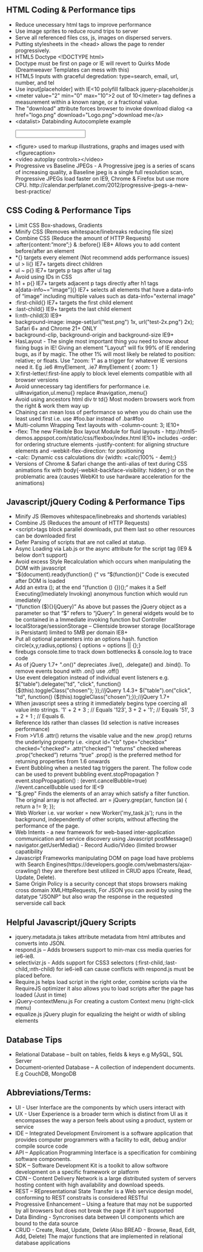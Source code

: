<h2>HTML Coding & Performance tips</h2>
<ul>
<li>Reduce unecessary html tags to improve performance</li>
<li>Use image sprites to reduce round trips to server</li>
<li>Serve all referenced files css, js, images on dispersed servers.</li>
<li>Putting stylesheets in the &lt;head&gt; allows the page to render progressively.</li>
<li>HTML5 Doctype &lt;!DOCTYPE html&gt;</li>
<li>Doctype must be first on page or IE will revert to Quirks Mode (Dreamweaver Templates can mess with this)</li>
<li>HTML5 Inputs with graceful degredation: type=search, email, url, number, and tel</li>
<li>Use input[placeholder] with IE&lt;10 polyfill fallback jquery-placeholder.js</li>
<li>&lt;meter value="2" min="0" max="10"&gt;2 out of 10&lt;/meter&gt; tag defines a measurement within a known range, or a fractional value.</li>
<li>The "download" attribute forces browser to invoke download dialog &lt;a href="logo.png" download="Logo.png"&gt;download me&lt;/a&gt;
<li>&lt;datalist&gt; Databinding Autocomplete example</li>
<pre><code><input list="browsers">
<datalist id="browsers">
  <option value="Chrome">
  <option value="Firefox">
  <option value="Internet Explorer">
  <option value="Opera">
  <option value="Safari">
</datalist></code></pre>
<li>&lt;figure&gt; used to markup illustrations, graphs and images used with &lt;figurecaption&gt;</li>
<li>&lt;video autoplay controls&gt;&lt;/video&gt;</li>
<li>Progressive vs Baseline JPEGs -  A Progressive jpeg is a series of scans of increasing quality, a Baseline jpeg is a single full resolution scan, Progressive JPEGs load faster on IE9, Chrome & Firefox but use more CPU. http://calendar.perfplanet.com/2012/progressive-jpegs-a-new-best-practice/</li>
</ul>

<h2>CSS Coding & Performance Tips</h2>
<ul>
<li>Limit CSS Box-shadows, Gradients</li>
<li>Minify CSS (Removes whitespace/linebreaks reducing file size)</li>
<li>Combine CSS (Reduce the amount of HTTP Requests)</li>
<li>:after{content:”more”;} & :before{} IE8+ Allows you to add content before/after an element</li>
<li>*{} targets every element (Not recommend adds performance issues)</li>
<li>ul > li{} IE7+ targets direct children</li>
<li>ul ~ p{} IE7+ targets p tags after ul tag</li>
<li>Avoid using IDs in CSS</li>
<li>h1 + p{} IE7+ targets adjacent p tags directly after h1 tags</li>
<li>a[data-info~="image"]{} IE7+ selects all elements that have a data-info of “image” including multiple values such as  data-info="external image"</li>
<li>:first-child{} IE7+ targets the first child element</li>
<li>:last-child{} IE9+ targets the last child element</li>
<li>li:nth-child(3) IE9+</li>
<li>background-image: image-set(url("test.png") 1x, url("test-2x.png") 2x); Safari 6+ and Chrome 21+ ONLY</li>
<li>background-clip, background-origin and background-size IE9+</li>
<li>HasLayout - The single most important thing you need to know about fixing bugs in IE! Giving an element "Layout" will fix 99% of IE rendering bugs, as if by magic. The other 1% will most likely be related to position: relative; or floats. Use "zoom: 1" as a trigger for whatever IE versions need it. Eg .ie6 #myElement, .ie7 #myElement { zoom: 1 }</li>
<li>X:first-letter/:first-line apply to block level elements compatible with all browser versions</li>
<li>Avoid unnecessary tag identifiers for performance i.e. ul#navigation,ul.menu{} replace #navigation,.menu{}</li>
<li>Avoid using ancestors html div tr td{} Most modern browsers work from the right & work them way up</li>
<li>Chaining can mean loss of performance so when you do chain use the least used first i.e. use #foo.bar instead of .bar#foo</li>
<li>Multi-column Wrapping Text layouts with -column-count: 3; IE10+</li>
<li>-flex: The new Flexible Box layout Module for fluid layouts - http://html5-demos.appspot.com/static/css/flexbox/index.html IE10+ includes -order: for ordering structure elements -justify-content: for aligning structure elements and -webkit-flex-direction: for positioning</li>
<li>-calc: Dynamic css calculations div {width: +calc(100% - 4em);}</li>
<li>Versions of Chrome & Safari change the anti-alias of text during CSS animations fix with body{-webkit-backface-visibility: hidden;} or on the problematic area (causes WebKit to use hardware acceleration for the animations)</li>
</ul>

<h2>Javascript/jQuery Coding & Performance Tips</h2>
<ul>
<li>Minify JS (Removes whitespace/linebreaks and shortends variables)</li>
<li>Combine JS (Reduces the amount of HTTP Requests)</li>
<li>&lt;script&gt;tags block parallel downloads, put them last so other resources can be downloaded first</li>
<li>Defer Parsing of scripts that are not called at statup.</li>
<li>Async Loading via Lab.js or the async attribute for the script tag (IE9 & below don’t support)</li>
<li>Avoid excess Style Recalculation which occurs when manipulating the DOM with javascript</li>
<li>“$(document).ready(function() {“ vs “$(function(){“  Code is executed after DOM is loaded</li>
<li>Add an extra (); at the end “(function () {})();“ makes it a Self Executing(Imediately Invoking) anonymous function which would run imediately</li>
<li>“(function ($){}(jQuery)” As above but passes the jQuery object as a parameter so that “$” refers to “jQuery”. In general widgets would be to be contained in a Immediate invoking function but Controller </li>
<li>localStorage/sessionStorage – Clientside browser storage (localStorage is Persistant) limited to 5MB per domain IE8+</li>
<li>Put all optional parameters into an options hash. function circle(x,y,radius,options) { options = options || {};}</li>
<li>firebugs console.time to track down bottlenecks & console.log to trace code</li>
<li>As of jQuery 1.7+ ".on()" depreciates .live(), .delegate() and .bind(). To remove events bound with .on() use .off()</li>
<li>Use event delegation instead of individual event listeners e.g. $("table").delegate("td", "click", function(){$(this).toggleClass("chosen");
});//jQuery 1.4.3+ $("table").on("click", "td", function() {$(this).toggleClass("chosen");});//jQuery 1.7+</li>
<li>When javascript sees a string it immediately begins type coercing all value into strings. '1' + 2 +  3 ; // Equals '123',  3  + 2 + '1'; // Equals '51',  3  + 2 +  1 ; // Equals 6. </li>
<li>Reference Ids rather than classes (Id selection is native increases performance)</li>
<li>From >V1.6 .attr() returns the visable value and the new .prop() returns the underlying property i.e. &lt;input id="cb" type="checkbox" checked="checked"&gt; .attr(“checked”) “returns” checked whereas .prop(“checked”) returns “true” .prop() is the preferred method for returning properties from 1.6 onwards</li>
<li>Event Bubbling when a nested tag triggers the parent. The follow code can be used to prevent bubbling event.stopPropagation ? event.stopPropagation() : (event.cancelBubble=true) //event.cancelBubble used for IE<9</li>
<li>"$.grep" Finds the elements of an array which satisfy a filter function. The original array is not affected. arr = jQuery.grep(arr, function (a) { return a != 9; });</li>
<li>Web Worker i.e. var worker = new Worker('my_task.js'); runs in the background, independently of other scripts, without affecting the performance of the page.</li>
<li>Web Intents - a new framework for web-based inter-application communication and service discovery using Javascript postMessage()</li>
<li>navigator.getUserMedia() - Record Audio/Video (limited browser capatibility</li>
<li>Javascript Frameworks manipulating DOM on page load have problems with Search Engines(https://developers.google.com/webmasters/ajax-crawling/) they are therefore best utilized in CRUD apps (Create, Read, Update, Delete).</li>
<li>Same Origin Policy is a security concept that stops browsers making cross domain XMLHttpRequests, For JSON you can avoid by using the datatype "JSONP" but also wrap the response in the requested serverside call back</li>
</ul>

<h2>Helpful Javascript/jQuery Scripts</h2><ul>
<li>jquery.metadata.js takes attribute metadata from html attributes and converts into JSON.</li>
<li>respond.js – Adds browsers support to min-max css media queries for ie6-ie8.</li>
<li>selectivizr.js -  Adds support for CSS3 selectors (:first-child,:last-child,:nth-child) for ie6-ie8 can cause conflicts with respond.js must be placed before.</li>
<li>Require.js helps load script in the right order, combine scripts via the RequireJS optimizer it also allows you to load scripts after the page has loaded (Just in time)</li>
<li>jQuery-contextMenu.js For creating a custom Context menu (right-click menu)</li>
<li>equalize.js jQuery plugin for equalizing the height or width of sibling elements</li>
</ul>

<h2>Database Tips</h2><ul>
<li>Relational Database – built on tables, fields & keys e.g MySQL, SQL Server</li>
<li>Document-oriented Database – A collection of independent documents. E.g CouchDB, MongoDB</li>
</ul>

<h2>Abbreviations/Terms:</h2>
<ul>
<li>UI - User Interface are the components by which users interact with</li>
<li>UX - User Experience is a broader term which is distinct from UI as it encompasses the way a person feels about using a product, system or service</li>
<li>IDE – Integrated Development Enviroment is a software application that provides computer programmers with a facility to edit, debug and/or compile source code</li>
<li>API – Application Programming Interface is a specification for combining software components.</li>
<li>SDK – Software Development Kit is a toolkit to allow softwore development on a specific framework or platform</li>
<li>CDN – Content Delivery Network is a large distributed system of servers hosting content with high availability and download speeds.</li>
<li>REST – REpresentational State Transfer is a Web service design model, conforming to REST constraits is considered RESTful</li>
<li>Progressive Enhancement – Using a feature that may not be supported by all browsers but does not break the page if it isn’t supported</li>
<li>Data Binding - Syncronises data between UI components which are bound to the data source</li>
<li>CRUD - Create, Read, Update, Delete (Also BREAD - Browse, Read, Edit, Add, Delete) The major functions that are implemented in relational database applications</li>
</ul>
